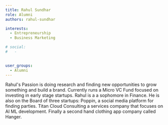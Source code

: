 ```yaml
---
title: Rahul Sundhar
role: Alumni
authors: rahul-sundhar

interests:
  - Entrepreneurship
  - Business Marketing

# social:
#   - 
    

user_groups:
  - Alumni
---
```

Rahul's Passion is doing research and finding new opportunities to grow something and build a brand. Currently runs a Micro VC Fund focused on investing in early stage startups. Rahul is a a sophomore in Finance. He is also on the Board of three startups: Poppin, a social media platform for finding parties. Titan Cloud Consulting a services company that focuses on AI ML development. Finally a second hand clothing app company called Hanger.  
